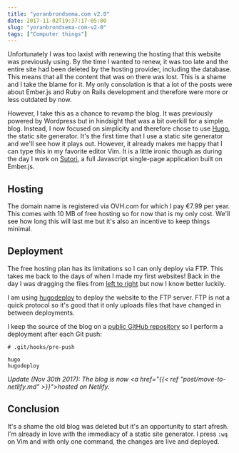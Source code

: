 ```yaml
---
title: "yoranbrondsema.com v2.0"
date: 2017-11-02T19:37:17-05:00
slug: "yoranbrondsema-com-v2-0"
tags: ["Computer things"]
---
```


Unfortunately I was too laxist with renewing the hosting that this website was
previously using. By the time I wanted to renew, it was too late and the entire
site had been deleted by the hosting provider, including the database. This
means that all the content that was on there was lost. This is a shame and I
take the blame for it. My only consolation is that a lot of the posts were
about Ember.js and Ruby on Rails development and therefore were more or less
outdated by now.

However, I take this as a chance to revamp the blog. It was previously powered
by Wordpress but in hindsight that was a bit overkill for a simple blog.
Instead, I now focused on simplicity and therefore chose to use
[Hugo](https://gohugo.io/), the static site generator. It's the first time that
I use a static site generator and we'll see how it plays out. However, it
already makes me happy that I can type this in my favorite editor Vim. It is a
little ironic though as during the day I work on
[Sutori](https://www.sutori.com), a full Javascript single-page application
built on Ember.js.

## Hosting
The domain name is registered via OVH.com for which I pay €7.99 per year. This
comes with 10 MB of free hosting so for now that is my only cost. We'll see
how long this will last me but it's also an incentive to keep things minimal.

## Deployment
The free hosting plan has its limitations so I can only deploy via FTP. This
takes me back to the days of when I made my first websites! Back in the day I
was dragging the files from [left to right](https://wiki.filezilla-project.org/wiki/images/0/06/Navigating-remote.png)
but now I know better luckily.

I am using [hugodeploy](https://github.com/mindok/hugodeploy) to deploy the
website to the FTP server. FTP is not a quick protocol so it's good that it
only uploads files that have changed in between deployments.

I keep the source of the blog on a [public GitHub repository](https://github.com/YoranBrondsema/yoranbrondsema)
so I perform a deployment after each Git push:

    # .git/hooks/pre-push

    hugo
    hugodeploy


*Update (Nov 30th 2017): The blog is now <a href="{{< ref
"post/move-to-netlify.md" >}}">hosted on Netlify</a>.*

## Conclusion
It's a shame the old blog was deleted but it's an opportunity to start afresh.
I'm already in love with the immediacy of a static site generator. I press
`:wq` on Vim and with only one command, the changes are live and deployed.
